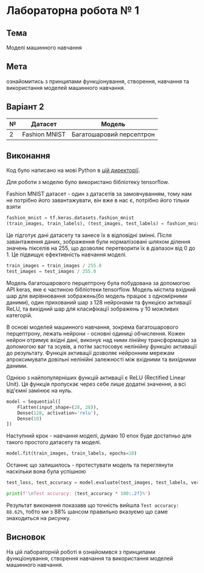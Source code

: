# Лабораторна робота № 1

## Тема

Моделі машинного навчання

## Мета

ознайомитись з принципами функціонування, створення,
навчання та використання моделей машинного навчання.

## Варіант 2

| №   | Датасет       | Модель                   |
| --- | ------------- | ------------------------ |
| 2   | Fashion MNIST | Багатошаровий персептрон |

## Виконання

Код було написано на мові Python в [цій директорії](./fashion-model/).

Для роботи з моделю було використано бібліотеку tensorflow.

Fashion MNIST датасет - один з датасетів за замовчуванням, тому нам не потрібно його завантажувати, він вже в нас є, потрібно його тільки взяти

```python
fashion_mnist = tf.keras.datasets.fashion_mnist
(train_images, train_labels), (test_images, test_labels) = fashion_mnist.load_data()
```

Це підготує дані датасету та занесе їх в відповідні змінні. Після завантаження даних, зображення були нормалізовані шляхом ділення значень пікселів на 255, що дозволяє перетворити їх в діапазон від 0 до 1. Це підвищує ефективність навчання моделі.

```python
train_images = train_images / 255.0
test_images = test_images / 255.0
```

Модель багатошарового перцептрону була побудована за допомогою API keras, яке є частиною бібліотеки tensorflow. Модель містила вхідний шар для вирівнювання зображень(бо модель працює з одномірними даними), один прихований шар з 128 нейронами та функцією активації ReLU, та вихідний шар для класифікації зображень у 10 можливих категорій.

В основі моделей машинного навчання, зокрема багатошарового перцептрону, лежать нейрони - основні одиниці обчислення. Кожен нейрон отримує вхідні дані, виконує над ними лінійну трансформацію за допомогою ваг та зсувів, а потім застосовує нелінійну функцію активації до результату. Функція активації дозволяє нейронним мережам апроксимувати довільні нелінійні залежності між вхідними та вихідними даними.

Однією з найпопулярніших функцій активації є ReLU (Rectified Linear Unit). Ця функція пропускає через себе лише додатні значення, а всі від'ємні замінює на нуль.

```python
model = Sequential([
    Flatten(input_shape=(28, 28)),
    Dense(128, activation='relu'),
    Dense(10)
])
```

Наступний крок - навчання моделі, думаю 10 епох буде достатньо для такого простого датасету та моделі.

```python
model.fit(train_images, train_labels, epochs=10)
```

Останнє що залишилось - протестувати модель та переглянути наскільки вона була успішною

```python
test_loss, test_accuracy = model.evaluate(test_images, test_labels, verbose=2)

print(f'\nTest accuracy: {test_accuracy * 100:.2f}%')
```

Результат виконання показавв що точність вийшла `Test accuracy: 88.62%`, тобто ми з 88% шансом правильно вказуємо що саме знаходиться на рисунку.

## Висновок

На цій лабораторній роботі я ознайомився з принципами функціонування, створення навчання та використання моделей машинного навчання.
